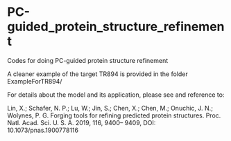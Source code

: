 # PC-guided_protein_structure_refinement
Codes for doing PC-guided protein structure refinement


A cleaner example of the target TR894 is provided in the folder ExampleForTR894/

For details about the model and its application, please see and reference to:

Lin, X.; Schafer, N. P.; Lu, W.; Jin, S.; Chen, X.; Chen, M.; Onuchic, J. N.; Wolynes, P. G. Forging tools for refining predicted protein structures. Proc. Natl. Acad. Sci. U. S. A. 2019, 116, 9400– 9409, DOI: 10.1073/pnas.1900778116
